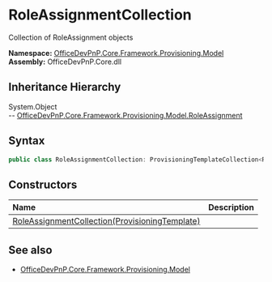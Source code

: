# RoleAssignmentCollection
Collection of RoleAssignment objects  

**Namespace:** [OfficeDevPnP.Core.Framework.Provisioning.Model](OfficeDevPnP.Core.Framework.Provisioning.Model.md)  
**Assembly:** OfficeDevPnP.Core.dll  
## Inheritance Hierarchy
System.Object  
-- [OfficeDevPnP.Core.Framework.Provisioning.Model.RoleAssignment](OfficeDevPnP.Core.Framework.Provisioning.Model.RoleAssignment.md)
## Syntax
```C#
public class RoleAssignmentCollection: ProvisioningTemplateCollection<RoleAssignment>
```
## Constructors
|**Name**|**Description**|
|:-----|:-----|
| [RoleAssignmentCollection(ProvisioningTemplate)](OfficeDevPnP.Core.Framework.Provisioning.Model.RoleAssignmentCollection.ctor1.md) | 
## See also
- [OfficeDevPnP.Core.Framework.Provisioning.Model](OfficeDevPnP.Core.Framework.Provisioning.Model.md)
